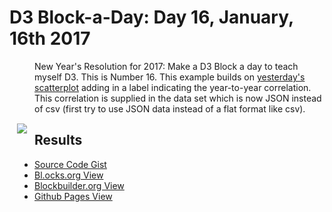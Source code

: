 # D3 Block-a-Day: Day 16, January, 16th 2017

<a href="https://dbetebenner.github.io/D3_01152017/"><img src="https://gist.githubusercontent.com/dbetebenner/ad181211d2917d4748e4c2824fd7e982/raw/082b592d796bba367d384632d8047cd918cf3080/thumbnail.png" align="left" hspace="12" vspace="100"></a>

New Year's Resolution for 2017: Make a D3 Block a day to teach myself D3. This is Number 16. This example
builds on [yesterday's scatterplot](https://github.com/dbetebenner/D3_01152017) adding in a label indicating
the year-to-year correlation. This correlation is supplied in the data set which is now JSON instead of
csv (first try to use JSON data instead of a flat format like csv).

## Results

* [Source Code Gist](https://gist.github.com/dbetebenner/ad181211d2917d4748e4c2824fd7e982)
* [Bl.ocks.org View](http://bl.ocks.org/dbetebenner/ad181211d2917d4748e4c2824fd7e982)
* [Blockbuilder.org View](http://blockbuilder.org/dbetebenner/ad181211d2917d4748e4c2824fd7e982)
* [Github Pages View](https://dbetebenner.github.io/D3_01162017/)

